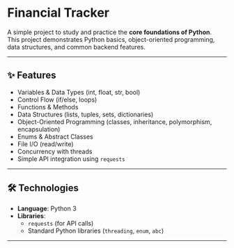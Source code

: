 # Financial Tracker

A simple project to study and practice the **core foundations of Python**.  
This project demonstrates Python basics, object-oriented programming, data structures, and common backend features.

---

## ✨ Features
- Variables & Data Types (int, float, str, bool)
- Control Flow (if/else, loops)
- Functions & Methods
- Data Structures (lists, tuples, sets, dictionaries)
- Object-Oriented Programming (classes, inheritance, polymorphism, encapsulation)
- Enums & Abstract Classes
- File I/O (read/write)
- Concurrency with threads
- Simple API integration using `requests`

---

## 🛠 Technologies
- **Language**: Python 3
- **Libraries**: 
  - `requests` (for API calls)
  - Standard Python libraries (`threading`, `enum`, `abc`)

---

